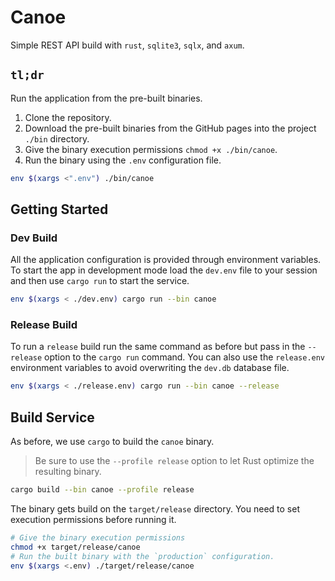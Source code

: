 # Canoe

Simple REST API build with `rust`, `sqlite3`, `sqlx`, and `axum`.

## `tl;dr`

Run the application from the pre-built binaries.

1. Clone the repository.
2. Download the pre-built binaries from the GitHub pages into the project `./bin` directory.
3. Give the binary execution permissions `chmod +x ./bin/canoe`.
4. Run the binary using the `.env` configuration file.

```bash
env $(xargs <".env") ./bin/canoe
```

## Getting Started

### Dev Build

All the application configuration is provided through environment variables. To start the app in
development mode load the `dev.env` file to your session and then use `cargo run` to start the
service.

```bash
env $(xargs < ./dev.env) cargo run --bin canoe
```

### Release Build

To run a `release` build run the same command as before but pass in the `--release` option to the
`cargo run` command. You can also use the `release.env` environment variables to avoid overwriting
the `dev.db` database file.

```bash
env $(xargs < ./release.env) cargo run --bin canoe --release
```

## Build Service

As before, we use `cargo` to build the `canoe` binary.

> Be sure to use the `--profile release` option to let Rust optimize the resulting binary.

```bash
cargo build --bin canoe --profile release
```

The binary gets build on the `target/release` directory. You need to set execution permissions
before running it.

```bash
# Give the binary execution permissions
chmod +x target/release/canoe
# Run the built binary with the `production` configuration.
env $(xargs <.env) ./target/release/canoe
```
